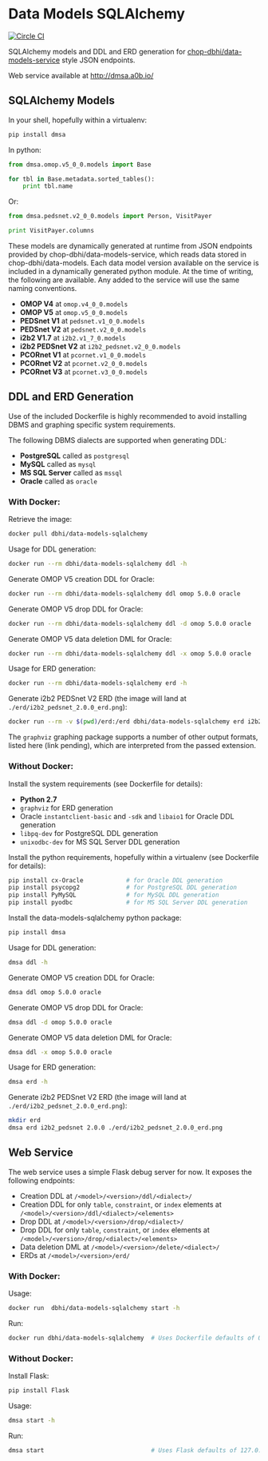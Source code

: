 # Data Models SQLAlchemy

[![Circle CI](https://circleci.com/gh/chop-dbhi/data-models-sqlalchemy/tree/master.svg?style=svg)](https://circleci.com/gh/chop-dbhi/data-models-sqlalchemy/tree/master)

SQLAlchemy models and DDL and ERD generation for [chop-dbhi/data-models-service](https://github.com/chop-dbhi/data-models-service) style JSON endpoints.

Web service available at http://dmsa.a0b.io/

## SQLAlchemy Models

In your shell, hopefully within a virtualenv:

```sh
pip install dmsa
```

In python:

```python
from dmsa.omop.v5_0_0.models import Base

for tbl in Base.metadata.sorted_tables():
    print tbl.name
```

Or:

```python
from dmsa.pedsnet.v2_0_0.models import Person, VisitPayer

print VisitPayer.columns
```

These models are dynamically generated at runtime from JSON endpoints provided by chop-dbhi/data-models-service, which reads data stored in chop-dbhi/data-models. Each data model version available on the service is included in a dynamically generated python module. At the time of writing, the following are available. Any added to the service will use the same naming conventions.

- **OMOP V4** at `omop.v4_0_0.models`
- **OMOP V5** at `omop.v5_0_0.models`
- **PEDSnet V1** at `pedsnet.v1_0_0.models`
- **PEDSnet V2** at `pedsnet.v2_0_0.models`
- **i2b2 V1.7** at `i2b2.v1_7_0.models`
- **i2b2 PEDSnet V2** at `i2b2_pedsnet.v2_0_0.models`
- **PCORnet V1** at `pcornet.v1_0_0.models`
- **PCORnet V2** at `pcornet.v2_0_0.models`
- **PCORnet V3** at `pcornet.v3_0_0.models`

## DDL and ERD Generation

Use of the included Dockerfile is highly recommended to avoid installing DBMS and graphing specific system requirements.

The following DBMS dialects are supported when generating DDL:

- **PostgreSQL** called as `postgresql`
- **MySQL** called as `mysql`
- **MS SQL Server** called as `mssql`
- **Oracle** called as `oracle`

### With Docker:

Retrieve the image:

```sh
docker pull dbhi/data-models-sqlalchemy
```

Usage for DDL generation:

```sh
docker run --rm dbhi/data-models-sqlalchemy ddl -h
```

Generate OMOP V5 creation DDL for Oracle:

```sh
docker run --rm dbhi/data-models-sqlalchemy ddl omop 5.0.0 oracle
```

Generate OMOP V5 drop DDL for Oracle:

```sh
docker run --rm dbhi/data-models-sqlalchemy ddl -d omop 5.0.0 oracle
```

Generate OMOP V5 data deletion DML for Oracle:

```sh
docker run --rm dbhi/data-models-sqlalchemy ddl -x omop 5.0.0 oracle
```

Usage for ERD generation:

```sh
docker run --rm dbhi/data-models-sqlalchemy erd -h
```

Generate i2b2 PEDSnet V2 ERD (the image will land at `./erd/i2b2_pedsnet_2.0.0_erd.png`):

```sh
docker run --rm -v $(pwd)/erd:/erd dbhi/data-models-sqlalchemy erd i2b2_pedsnet 2.0.0 /erd/i2b2_pedsnet_2.0.0_erd.png
```

The `graphviz` graphing package supports a number of other output formats, listed here (link pending), which are interpreted from the passed extension.

### Without Docker:

Install the system requirements (see Dockerfile for details):

- **Python 2.7**
- `graphviz` for ERD generation
- Oracle `instantclient-basic` and `-sdk` and `libaio1` for Oracle DDL generation
- `libpq-dev` for PostgreSQL DDL generation
- `unixodbc-dev` for MS SQL Server DDL generation

Install the python requirements, hopefully within a virtualenv (see Dockerfile for details):

```sh
pip install cx-Oracle            # for Oracle DDL generation
pip install psycopg2             # for PostgreSQL DDL generation
pip install PyMySQL              # for MySQL DDL generation
pip install pyodbc               # for MS SQL Server DDL generation
```

Install the data-models-sqlalchemy python package:

```sh
pip install dmsa
```

Usage for DDL generation:

```sh
dmsa ddl -h
```

Generate OMOP V5 creation DDL for Oracle:

```sh
dmsa ddl omop 5.0.0 oracle
```

Generate OMOP V5 drop DDL for Oracle:

```sh
dmsa ddl -d omop 5.0.0 oracle
```

Generate OMOP V5 data deletion DML for Oracle:

```sh
dmsa ddl -x omop 5.0.0 oracle
```

Usage for ERD generation:

```sh
dmsa erd -h
```

Generate i2b2 PEDSnet V2 ERD (the image will land at `./erd/i2b2_pedsnet_2.0.0_erd.png`):

```sh
mkdir erd
dmsa erd i2b2_pedsnet 2.0.0 ./erd/i2b2_pedsnet_2.0.0_erd.png
```

## Web Service

The web service uses a simple Flask debug server for now. It exposes the following endpoints:

- Creation DDL at `/<model>/<version>/ddl/<dialect>/`
- Creation DDL for only `table`, `constraint`, or `index` elements at `/<model>/<version>/ddl/<dialect>/<elements>`
- Drop DDL at `/<model>/<version>/drop/<dialect>/`
- Drop DDL for only `table`, `constraint`, or `index` elements at `/<model>/<version>/drop/<dialect>/<elements>`
- Data deletion DML at `/<model>/<version>/delete/<dialect>/`
- ERDs at `/<model>/<version>/erd/`

### With Docker:

Usage:

```sh
docker run  dbhi/data-models-sqlalchemy start -h
```

Run:

```sh
docker run dbhi/data-models-sqlalchemy  # Uses Dockerfile defaults of 0.0.0.0:80
```

### Without Docker:

Install Flask:

```sh
pip install Flask
```

Usage:

```sh
dmsa start -h
```

Run:

```sh
dmsa start                              # Uses Flask defaults of 127.0.0.1:5000
```
